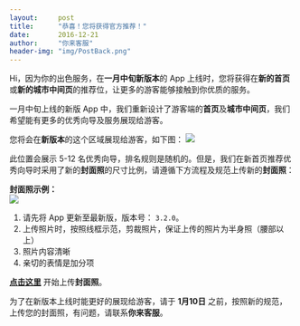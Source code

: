 ```yaml
---
layout:     post
title:      "恭喜！您将获得官方推荐！"
date:       2016-12-21
author:     "你来客服"
header-img: "img/PostBack.png"
---
```


Hi，因为你的出色服务，在**一月中旬新版本**的 App 上线时，您将获得在**新的首页**或**新的城市中间页**的推荐位，让更多的游客能够接触到你优质的服务。

一月中旬上线的新版 App 中，我们重新设计了游客端的**首页**及**城市中间页**，我们希望能有更多的优秀向导及服务展现给游客。

您将会在**新版本**的这个区域展现给游客，如下图：
![](https://file.nilai.com/3.2index2.png)

此位置会展示 5-12 名优秀向导，排名规则是随机的。但是，我们在新首页推荐优秀向导时采用了新的**封面照**的尺寸比例，请遵循下方流程及规范上传新的**封面照**：  

**封面照示例：**  
![](https://file.nilai.com/example.png)

1. 请先将 App 更新至最新版，版本号： `3.2.0`。
2. 上传照片时，按照线框示范，剪裁照片，保证上传的照片为半身照（腰部以上）
3. 照片内容清晰
4. 亲切的表情是加分项

[**点击这里**](nilai://upload?oper=1) 开始上传**封面照**。

为了在新版本上线时能更好的展现给游客，请于 **1月10日** 之前，按照新的规范，上传您的封面照，有问题，请联系**你来客服**。